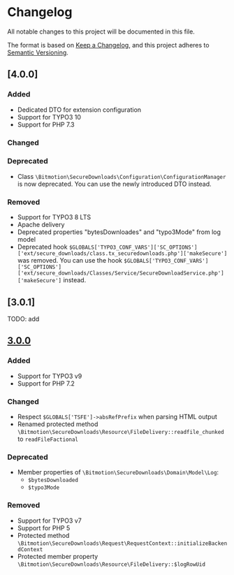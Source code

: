# Changelog
All notable changes to this project will be documented in this file.

The format is based on [Keep a Changelog](https://keepachangelog.com/en/1.0.0/),
and this project adheres to [Semantic Versioning](https://semver.org/spec/v2.0.0.html).

## [4.0.0]
### Added
* Dedicated DTO for extension configuration
* Support for TYPO3 10
* Support for PHP 7.3

### Changed

### Deprecated
* Class `\Bitmotion\SecureDownloads\Configuration\ConfigurationManager` is now deprecated. You can use the newly introduced DTO instead.

### Removed
* Support for TYPO3 8 LTS
* Apache delivery
* Deprecated properties "bytesDownloades" and "typo3Mode" from log model
* Deprecated hook `$GLOBALS['TYPO3_CONF_VARS']['SC_OPTIONS']['ext/secure_downloads/class.tx_securedownloads.php']['makeSecure']` was removed. You can use the hook `$GLOBALS['TYPO3_CONF_VARS']['SC_OPTIONS']['ext/secure_downloads/Classes/Service/SecureDownloadService.php']['makeSecure']` instead.

## [3.0.1]
TODO: add

## [3.0.0]
### Added
* Support for TYPO3 v9
* Support for PHP 7.2

### Changed
* Respect `$GLOBALS['TSFE']->absRefPrefix` when parsing HTML output
* Renamed protected method `\Bitmotion\SecureDownloads\Resource\FileDelivery::readfile_chunked` to `readFileFactional`

### Deprecated
* Member properties of `\Bitmotion\SecureDownloads\Domain\Model\Log`:
    * `$bytesDownloaded`
    * `$typo3Mode`

### Removed
* Support for TYPO3 v7
* Support for PHP 5
* Protected method `\Bitmotion\SecureDownloads\Request\RequestContext::initializeBackendContext`
* Protected member property `\Bitmotion\SecureDownloads\Resource\FileDelivery::$logRowUid`

[3.0.0]: https://github.com/bitmotion/typo3-secure-downloads/compare/2.0.6..3.0.0
